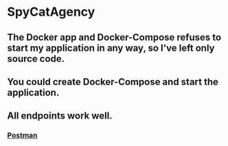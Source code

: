 # SpyCatAgency

## The Docker app and Docker-Compose refuses to start my application in any way, so I've left only source code. 

## You could create Docker-Compose and start the application.

## All endpoints work well.
### [Postman](https://www.postman.com/payload-candidate-40552263/spycatagency/collection/le9jv1k/spycatagency?action=share&creator=40502373)

